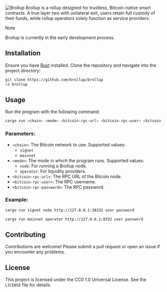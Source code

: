 ![Brollup](https://i.ibb.co/tc7S2JL/brollup-github.png)
Brollup is a rollup designed for trustless, Bitcoin-native smart contracts. A true layer two with unilateral exit, users retain full custody of their funds, while rollup operators solely function as service providers.
> [!NOTE]
> Brollup is currently in the early development process.

## Installation

Ensure you have [Rust](https://www.rust-lang.org/tools/install) installed. Clone the repository and navigate into the project directory:

```sh
git clone https://github.com/brollup/brollup
cd brollup
```

## Usage

Run the program with the following command:

```sh
cargo run <chain> <mode> <bitcoin-rpc-url> <bitcoin-rpc-user> <bitcoin-rpc-password>
```

### Parameters:

- `<chain>`: The Bitcoin network to use. Supported values:
  - `signet`
  - `mainnet`
- `<mode>`: The mode in which the program runs. Supported values:
  - `node`: For running a Brollup node.
  - `operator`: For liquidity providers.
- `<bitcoin-rpc-url>`: The RPC URL of the Bitcoin node.
- `<bitcoin-rpc-user>`: The RPC username.
- `<bitcoin-rpc-password>`: The RPC password.

### Example:

```sh
cargo run signet node http://127.0.0.1:38332 user password
```

```sh
cargo run mainnet operator http://127.0.0.1:8332 user password
```

## Contributing

Contributions are welcome! Please submit a pull request or open an issue if you encounter any problems.

## License

This project is licensed under the CC0 1.0 Universal License. See the `LICENSE` file for details.

